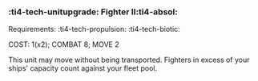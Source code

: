 ### :ti4-tech-unitupgrade: **Fighter II**:ti4-absol:

Requirements: :ti4-tech-propulsion: :ti4-tech-biotic:

COST: 1(x2); COMBAT 8; MOVE 2

This unit may move without being transported.
Fighters in excess of your ships' capacity count against your fleet pool.
